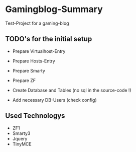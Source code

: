 Gamingblog-Summary
==================
Test-Project for a gaming-blog


TODO's for the initial setup
-----------------------------
- Prepare Virtualhost-Entry
- Prepare Hosts-Entry

- Prepare Smarty
- Prepare ZF

- Create Database and Tables (no sql in the source-code !)
- Add necessary DB-Users (check config)

Used Technologys
----------------

- ZF1
- Smarty3
- Jquery
- TinyMCE